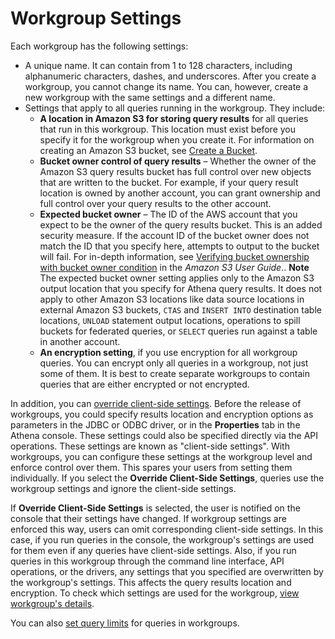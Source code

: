 # Workgroup Settings<a name="workgroups-settings"></a>

Each workgroup has the following settings:
+ A unique name\. It can contain from 1 to 128 characters, including alphanumeric characters, dashes, and underscores\. After you create a workgroup, you cannot change its name\. You can, however, create a new workgroup with the same settings and a different name\.
+ Settings that apply to all queries running in the workgroup\. They include: 
  + **A location in Amazon S3 for storing query results** for all queries that run in this workgroup\. This location must exist before you specify it for the workgroup when you create it\. For information on creating an Amazon S3 bucket, see [Create a Bucket](https://docs.aws.amazon.com/AmazonS3/latest/gsg/CreatingABucket.html)\.
  + **Bucket owner control of query results** – Whether the owner of the Amazon S3 query results bucket has full control over new objects that are written to the bucket\. For example, if your query result location is owned by another account, you can grant ownership and full control over your query results to the other account\.
  + **Expected bucket owner** – The ID of the AWS account that you expect to be the owner of the query results bucket\. This is an added security measure\. If the account ID of the bucket owner does not match the ID that you specify here, attempts to output to the bucket will fail\. For in\-depth information, see [Verifying bucket ownership with bucket owner condition](https://docs.aws.amazon.com/AmazonS3/latest/userguide/bucket-owner-condition.html) in the *Amazon S3 User Guide*\.\.
**Note**  
The expected bucket owner setting applies only to the Amazon S3 output location that you specify for Athena query results\. It does not apply to other Amazon S3 locations like data source locations in external Amazon S3 buckets, `CTAS` and `INSERT INTO` destination table locations, `UNLOAD` statement output locations, operations to spill buckets for federated queries, or `SELECT` queries run against a table in another account\.
  + **An encryption setting**, if you use encryption for all workgroup queries\. You can encrypt only all queries in a workgroup, not just some of them\. It is best to create separate workgroups to contain queries that are either encrypted or not encrypted\.

In addition, you can [override client\-side settings](workgroups-settings-override.md)\. Before the release of workgroups, you could specify results location and encryption options as parameters in the JDBC or ODBC driver, or in the **Properties** tab in the Athena console\. These settings could also be specified directly via the API operations\. These settings are known as "client\-side settings"\. With workgroups, you can configure these settings at the workgroup level and enforce control over them\. This spares your users from setting them individually\. If you select the **Override Client\-Side Settings**, queries use the workgroup settings and ignore the client\-side settings\. 

If **Override Client\-Side Settings** is selected, the user is notified on the console that their settings have changed\. If workgroup settings are enforced this way, users can omit corresponding client\-side settings\. In this case, if you run queries in the console, the workgroup's settings are used for them even if any queries have client\-side settings\. Also, if you run queries in this workgroup through the command line interface, API operations, or the drivers, any settings that you specified are overwritten by the workgroup's settings\. This affects the query results location and encryption\. To check which settings are used for the workgroup, [view workgroup's details](workgroups-create-update-delete.md#viewing-details-workgroups)\.

You can also [set query limits](control-limits.md) for queries in workgroups\.